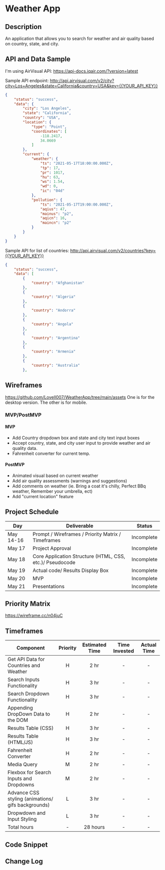 
# Weather App

## Description

An application that allows you to search for weather and air quality based on country, state, and city.

## API and Data Sample

I'm using AirVisual API: https://api-docs.iqair.com/?version=latest

Sample API endpoint: http://api.airvisual.com/v2/city?city=Los+Angeles&state=California&country=USA&key={{YOUR_API_KEY}}
```json
{
    "status": "success",
    "data": {
        "city": "Los Angeles",
        "state": "California",
        "country": "USA",
        "location": {
            "type": "Point",
            "coordinates": [
                -118.2417,
                34.0669
            ]
        },
        "current": {
            "weather": {
                "ts": "2021-05-17T18:00:00.000Z",
                "tp": 17,
                "pr": 1017,
                "hu": 63,
                "ws": 1.54,
                "wd": 0,
                "ic": "04d"
            },
            "pollution": {
                "ts": "2021-05-17T19:00:00.000Z",
                "aqius": 47,
                "mainus": "p2",
                "aqicn": 16,
                "maincn": "p2"
            }
        }
    }
}
```
Sample API for list of countries: http://api.airvisual.com/v2/countries?key={{YOUR_API_KEY}}
```json
{
    "status": "success",
    "data": [
        {
            "country": "Afghanistan"
        },
        {
            "country": "Algeria"
        },
        {
            "country": "Andorra"
        },
        {
            "country": "Angola"
        },
        {
            "country": "Argentina"
        },
        {
            "country": "Armenia"
        },
        {
            "country": "Australia"
        },
```
## Wireframes

https://github.com/Lovell007/WeatherApp/tree/main/assets One is for the desktop version. The other is for mobile.

### MVP/PostMVP

#### MVP

- Add Country dropdown box and state and city text input boxes
- Accept country, state, and city user input to provide weather and air quality data.
- Fahrenheit converter for current temp.

#### PostMVP  

- Animated visual based on current weather
- Add air quality assessments (warnings and suggestions)
- Add comments on weather (ie. Bring a coat it's chilly, Perfect BBq weather, Remember your umbrella, ect)
- Add "current location" feature

## Project Schedule

|  Day | Deliverable | Status
|---|---| ---|
|May 14-16| Prompt / Wireframes / Priority Matrix / Timeframes | Incomplete
|May 17| Project Approval | Incomplete
|May 18| Core Application Structure (HTML, CSS, etc.)/ Pseudocode | Incomplete
|May 19| Actual code/ Results Display Box | Incomplete
|May 20| MVP | Incomplete
|May 21| Presentations | Incomplete


## Priority Matrix

https://wireframe.cc/n04juC

## Timeframes

| Component | Priority | Estimated Time | Time Invested | Actual Time |
| --- | :---: |  :---: | :---: | :---: |
|Get API Data for Countries and Weather| H | 2 hr |-|-|
|Search Inputs Functionality | H | 3 hr |-|-|
|Search Dropdown Functionality | H | 3 hr |-|-|
|Appending DropDown Data to the DOM | H | 2 hr |-|-|
|Results Table (CSS) | H | 3 hr |-|-|
|Results Table (HTML/JS) | H | 3 hr |-|-|
|Fahrenheit Converter | H | 2 hr |-|-|
|Media Query | M | 2 hr |-|-|
|Flexbox for Search Inputs and Dropdowns | M | 2 hr |-|-|
|Advance CSS styling (animations/ gifs backgrounds) | L | 3 hr |-|-|
|Dropwdown and Input Styling | L | 3 hr |-|-|
|Total hours |-| 28 hours |-|-|

## Code Snippet

## Change Log
